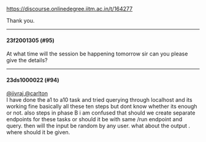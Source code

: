 https://discourse.onlinedegree.iitm.ac.in/t/164277

Thank you.</p><hr>

<h4>23f2001305 (#95)</h4>
<p>At what time will the session be happening tomorrow sir can you please give the details?</p><hr>

<h4>23ds1000022 (#94)</h4>
<p><a class="mention" href="/u/jivraj">@jivraj</a>,<a class="mention" href="/u/carlton">@carlton</a><br/>
I have done the a1 to a10 task and tried querying through localhost and its working fine basically all these ten steps but dont know whether its enough or not. also steps in phase B i am confused that should we create separate endpoints for these tasks or should it be with same /run endpoint and query. then will the input be random by any user. what about the output . where should it be given.